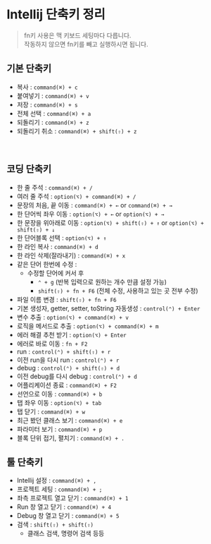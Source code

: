 # Intellij 단축키 정리

> fn키 사용은 맥 키보드 세팅마다 다릅니다. <br/> 작동하지 않으면 fn키를 빼고 실행하시면 됩니다.

## 기본 단축키
- 복사 : `command(⌘) + c`
- 붙여넣기 : `command(⌘) + v`
- 저장 : `command(⌘) + s`
- 전체 선택 : `command(⌘) + a`
- 되돌리기 : `command(⌘) + z`
- 되돌리기 취소 : `command(⌘) + shift(⇧) + z`

<br/>

## 코딩 단축키

- 한 줄 주석 : `command(⌘) + /`
- 여러 줄 주석 : `option(⌥) + command(⌘) + /`
- 문장의 처음, 끝 이동 : `command(⌘) + ←` or `command(⌘) + →`
- 한 단어씩 좌우 이동 : `option(⌥) + ←` or `option(⌥) + →`
- 한 문장을 위아래로 이동 : `option(⌥) + shift(⇧) + ↑` or `option(⌥) + shift(⇧) + ↓`
- 한 단어블록 선택 : `option(⌥) + ↑`
- 한 라인 복사 : `command(⌘) + d`
- 한 라인 삭제(잘라내기) : `command(⌘) + x`
- 같은 단어 한번에 수정 : 
    - 수정할 단어에 커서 후 
        - `⌃ + g` (반복 입력으로 원하는 개수 만큼 설정 가능)
        - `shift(⇧) + fn + F6` (전체 수정, 사용하고 있는 곳 전부 수정)
- 파일 이름 변경 : `shift(⇧) + fn + F6`
- 기본 생성자, getter, setter, toString 자동생성 : `control(⌃) + Enter`
- 변수 추출 : `option(⌥) + command(⌘) + v`
- 로직을 메서드로 추출 : `option(⌥) + command(⌘) + m`
- 에러 해결 추천 받기 : `option(⌥) + Enter`
- 에러로 바로 이동 : `fn + F2`
- run : `control(⌃) + shift(⇧) + r`
- 이전 run을 다시 run : `control(⌃) + r`
- debug : `control(⌃) + shift(⇧) + d`
- 이전 debug를 다시 debug : `control(⌃) + d`
- 어플리케이션 종료 : `command(⌘) + F2`
- 선언으로 이동 : `command(⌘) + b`
- 탭 좌우 이동 : `option(⌥) + tab`
- 탭 닫기 : `command(⌘) + w`
- 최근 봤던 클래스 보기 : `command(⌘) + e`
- 파라미터 보기 : `command(⌘) + p`
- 블록 단위 접기, 펼치기 : `command(⌘) + .`


## 툴 단축키
- Intellij 설정 : `command(⌘) + ,`
- 프로젝트 세팅 : `command(⌘) + ;`
- 좌측 프로젝트 열고 닫기 : `command(⌘) + 1`
- Run 창 열고 닫기 : `command(⌘) + 4`
- Debug 창 열고 닫기 : `command(⌘) + 5`
- 검색 : `shift(⇧) + shift(⇧)`
    - 클래스 검색, 명령어 검색 등등



